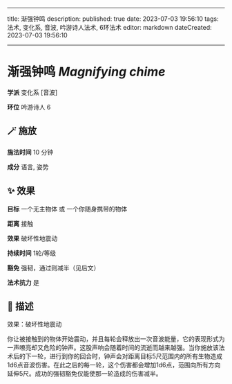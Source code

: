 
---
title: 渐强钟鸣
description: 
published: true
date: 2023-07-03 19:56:10
tags: 法术, 变化系, 音波, 吟游诗人法术, 6环法术
editor: markdown
dateCreated: 2023-07-03 19:56:10

---

# **渐强钟鸣** *Magnifying chime*

**学派** 变化系 \[音波\] 

**环位** 吟游诗人 6

## 🪄 施放

**施法时间** 10 分钟

**成分** 语言, 姿势

## ✨ 效果 

**目标** 一个无主物体 或 一个你随身携带的物体 

**距离** 接触 

**效果** 破坏性地震动 

**持续时间** 1轮/等级 

**豁免** 强韧，通过则减半（见后文）

**法术抗力** 是

## 📖 描述

效果：破坏性地震动

你让被接触到的物体开始震动，并且每轮会释放出一次音波能量，它的表现形式为一声嘹亮却又危险的钟声。这股声响会随着时间的流逝而越来越强。当你施放该法术后的下一轮，进行到你的回合时，钟声会对距离目标5尺范围内的所有生物造成1d6点音波伤害。在此之后的每一轮，这个伤害都会增加1d6点，范围向所有方向延伸5尺。成功的强韧豁免仅能使那一轮造成的伤害减半。
    